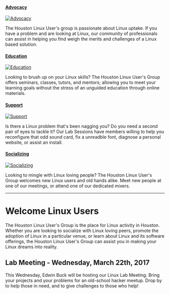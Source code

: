 #### [Advocacy][hlug-advocacy]

[![Advocacy](images/lightblue.png)][hlug-advocacy]

The Houston Linux User's group is passionate about Linux uptake.  If you have a problem
and are looking at Linux, our community of professionals can assist in helping you find
weigh the merits and challenges of a Linux based solution.

#### [Education][hlug-education]

[![Education](images/green.png)][hlug-education]

Looking to brush up on your Linux skills?  The Houston Linux User's Group offers
seminars, classes, tutors, and mentors; allowing you to meet your learning goals
without the stress of an unguided education through online materials.

#### [Support][hlug-support]

[![Support](images/blue.png)][hlug-support]

Is there a Linux problem that's been nagging you?  Do you need a second pair of eyes to
tackle it?  Our Lab Sessions have members willing to help you reconfigure that odd
sound card, fix a unreadble font, diagnose a personal website, or assist an install.

#### [Socializing][hlug-socializing]

[![Socializing](images/lightgreen.png)][hlug-socializing]

Looking to mingle with Linux loving people?  The Houston Linux User's Group welcomes
new Linux users and old hands alike.  Meet new people at one of our meetings, or
attend one of our dedicated mixers.

[hlug-advocacy]: advocacy/
[hlug-education]: education/
[hlug-support]: support/
[hlug-socializing]: social/

---

# Welcome Linux Users

  The Houston Linux User's Group is the place for Linux activity in Houston.
  Whether you are looking to socialize with Linux loving peers, promote the
  adoption of Linux in a particular venue, or learn about Linux and its
  software offerings, the Houston Linux User's Group can assist you in making
  your Linux dreams into reality.

## Lab Meeting - Wednesday, March 22th, 2017

  This Wednesday, Edwin Buck will be hosting our Linux Lab Meeting.  Bring
  your projects and your problems for an old-school hacker meetup.  Drop by to
  help those in need, and to give challenges to those who help!

